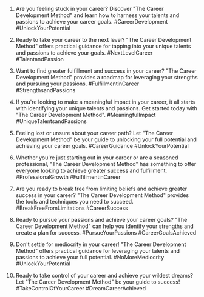 1. Are you feeling stuck in your career? Discover "The Career Development Method" and learn how to harness your talents and passions to achieve your career goals. #CareerDevelopment #UnlockYourPotential

2. Ready to take your career to the next level? "The Career Development Method" offers practical guidance for tapping into your unique talents and passions to achieve your goals. #NextLevelCareer #TalentandPassion

3. Want to find greater fulfillment and success in your career? "The Career Development Method" provides a roadmap for leveraging your strengths and pursuing your passions. #FulfillmentinCareer #StrengthsandPassions

4. If you're looking to make a meaningful impact in your career, it all starts with identifying your unique talents and passions. Get started today with "The Career Development Method". #MeaningfulImpact #UniqueTalentsandPassions

5. Feeling lost or unsure about your career path? Let "The Career Development Method" be your guide to unlocking your full potential and achieving your career goals. #CareerGuidance #UnlockYourPotential

6. Whether you're just starting out in your career or are a seasoned professional, "The Career Development Method" has something to offer everyone looking to achieve greater success and fulfillment. #ProfessionalGrowth #FulfillmentinCareer

7. Are you ready to break free from limiting beliefs and achieve greater success in your career? "The Career Development Method" provides the tools and techniques you need to succeed. #BreakFreeFromLimitations #CareerSuccess

8. Ready to pursue your passions and achieve your career goals? "The Career Development Method" can help you identify your strengths and create a plan for success. #PursueYourPassions #CareerGoalsAchieved

9. Don't settle for mediocrity in your career! "The Career Development Method" offers practical guidance for leveraging your talents and passions to achieve your full potential. #NoMoreMediocrity #UnlockYourPotential

10. Ready to take control of your career and achieve your wildest dreams? Let "The Career Development Method" be your guide to success! #TakeControlOfYourCareer #DreamCareerAchieved

